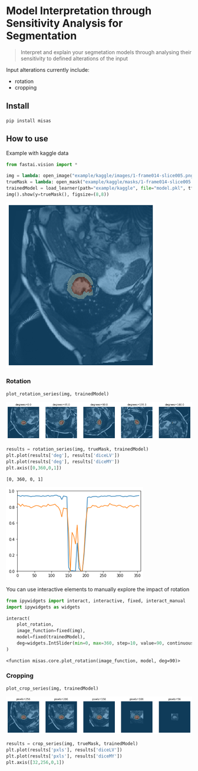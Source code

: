 # Model Interpretation through Sensitivity Analysis for Segmentation
> Interpret and explain your segmetation models through analysing their sensitivity to defined alterations of the input


Input alterations currently include:
 - rotation
 - cropping

## Install

`pip install misas`

## How to use

Example with kaggle data

```python
from fastai.vision import *
```

```python
img = lambda: open_image("example/kaggle/images/1-frame014-slice005.png")
trueMask = lambda: open_mask("example/kaggle/masks/1-frame014-slice005.png")
trainedModel = load_learner(path="example/kaggle", file="model.pkl", tfm_y=False)
img().show(y=trueMask(), figsize=(8,8))
```


![png](docs/images/output_6_0.png)


### Rotation

```python
plot_rotation_series(img, trainedModel)
```


![png](docs/images/output_8_0.png)


```python
results = rotation_series(img, trueMask, trainedModel)
plt.plot(results['deg'], results['diceLV'])
plt.plot(results['deg'], results['diceMY'])
plt.axis([0,360,0,1])
```

    





    [0, 360, 0, 1]




![png](docs/images/output_9_2.png)


You can use interactive elements to manually explore the impact of rotation

```python
from ipywidgets import interact, interactive, fixed, interact_manual
import ipywidgets as widgets
```

```python
interact(
    plot_rotation,
    image_function=fixed(img),
    model=fixed(trainedModel),
    deg=widgets.IntSlider(min=0, max=360, step=10, value=90, continuous_update=False)
)
```




    <function misas.core.plot_rotation(image_function, model, deg=90)>



### Cropping

```python
plot_crop_series(img, trainedModel)
```


![png](docs/images/output_14_0.png)


```python
results = crop_series(img, trueMask, trainedModel)
plt.plot(results['pxls'], results['diceLV'])
plt.plot(results['pxls'], results['diceMY'])
plt.axis([32,256,0,1])
```
